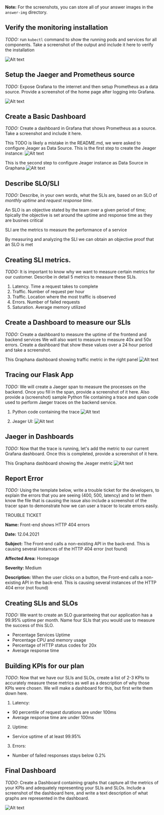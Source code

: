**Note:** For the screenshots, you can store all of your answer images in the `answer-img` directory.

## Verify the monitoring installation

*TODO:* run `kubectl` command to show the running pods and services for all components. Take a screenshot of the output and include it here to verify the installation

![Alt text](./screenshots/kubectl_output.png "kubectl screenshot")

## Setup the Jaeger and Prometheus source
*TODO:* Expose Grafana to the internet and then setup Prometheus as a data source. Provide a screenshot of the home page after logging into Grafana.

![Alt text](./screenshots/grafana_home.png "grafana home screenshot")

## Create a Basic Dashboard
*TODO:* Create a dashboard in Grafana that shows Prometheus as a source. Take a screenshot and include it here.

This TODO is likely a mistake in the README.md, we were asked to configure Jeager as Data Source. This is the first step to create the Jeager instance:
![Alt text](./screenshots/grafana_jeager1.png "grafana jeager screenshot 1")

This is the second step to configure Jeager instance as Data Source in Graphana
![Alt text](./screenshots/grafana_jeager2.png "grafana jeager screenshot 2")

## Describe SLO/SLI
*TODO:* Describe, in your own words, what the SLIs are, based on an SLO of *monthly uptime* and *request response time*.

An SLO is an objective stated by the team over a given period of time; tipically the objective is set around the uptime and response time as they are busines critical

SLI are the metrics to measure the performance of a service

By measuring and analyzing the SLI we can obtain an objective proof that an SLO is met

## Creating SLI metrics.
*TODO:* It is important to know why we want to measure certain metrics for our customer. Describe in detail 5 metrics to measure these SLIs. 

1. Latency. Time a request takes to complete
2. Traffic. Number of request per hour
3. Traffic. Location where the most traffic is observed
4. Errors. Number of failed requests
5. Saturation. Average memory utilized

## Create a Dashboard to measure our SLIs
*TODO:* Create a dashboard to measure the uptime of the frontend and backend services We will also want to measure to measure 40x and 50x errors. Create a dashboard that show these values over a 24 hour period and take a screenshot.

This Graphana dashboard showing traffic metric in the right panel
![Alt text](./screenshots/grafana_jeager3.png "grafana jeager screenshot 3")


## Tracing our Flask App
*TODO:*  We will create a Jaeger span to measure the processes on the backend. Once you fill in the span, provide a screenshot of it here. Also provide a (screenshot) sample Python file containing a trace and span code used to perform Jaeger traces on the backend service.

1. Python code containing the trace
![Alt text](./screenshots/jeager1.png "jeager screenshot 1")   

2. Jeager UI:
![Alt text](./screenshots/jeager2.png "jeager screenshot 2")

## Jaeger in Dashboards
*TODO:* Now that the trace is running, let's add the metric to our current Grafana dashboard. Once this is completed, provide a screenshot of it here.

This Graphana dashboard showing the Jeager metric
![Alt text](./screenshots/grafana_jeager3.png "grafana jeager screenshot 3")

## Report Error
*TODO:* Using the template below, write a trouble ticket for the developers, to explain the errors that you are seeing (400, 500, latency) and to let them know the file that is causing the issue also include a screenshot of the tracer span to demonstrate how we can user a tracer to locate errors easily.

TROUBLE TICKET

**Name:** Front-end shows HTTP 404 errors

**Date:** 12.04.2021

**Subject:** The Front-end calls a non-existing API in the back-end. This is causing several instances of the HTTP 404 error (not found)

**Affected Area:** Homepage

**Severity:** Medium

**Description:** When the user clicks on a button, the Front-end calls a non-existing API in the back-end. This is causing several instances of the HTTP 404 error (not found)

## Creating SLIs and SLOs
*TODO:* We want to create an SLO guaranteeing that our application has a 99.95% uptime per month. Name four SLIs that you would use to measure the success of this SLO.

- Percentage Services Uptime
- Percentage CPU and memory usage
- Percentage of HTTP status codes for 20x
- Average response time

## Building KPIs for our plan
*TODO*: Now that we have our SLIs and SLOs, create a list of 2-3 KPIs to accurately measure these metrics as well as a description of why those KPIs were chosen. We will make a dashboard for this, but first write them down here.

1. Latency:
- 90 percentile of request durations are under 100ms
- Average response time are under 100ms
2. Uptime:
- Service uptime of at least 99.95%
3. Errors:
- Number of failed responses stays below 0.2%

## Final Dashboard
*TODO*: Create a Dashboard containing graphs that capture all the metrics of your KPIs and adequately representing your SLIs and SLOs. Include a screenshot of the dashboard here, and write a text description of what graphs are represented in the dashboard.  


![Alt text](./screenshots/grafana_jeager3.png "grafana jeager screenshot 3")